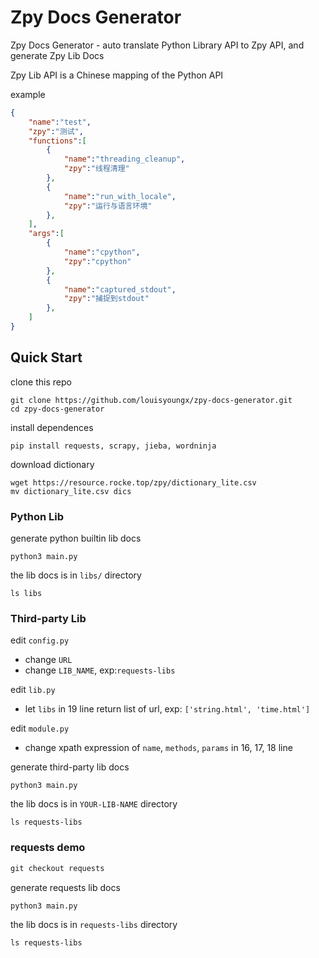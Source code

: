 # Zpy Docs Generator

Zpy Docs Generator - auto translate Python Library API to Zpy API, and generate Zpy Lib Docs 

Zpy Lib API is a Chinese mapping of the Python API

example
```json
{
    "name":"test",
    "zpy":"测试",
    "functions":[
        {
            "name":"threading_cleanup",
            "zpy":"线程清理"
        },
        {
            "name":"run_with_locale",
            "zpy":"运行与语言环境"
        },
    ],
    "args":[
        {
            "name":"cpython",
            "zpy":"cpython"
        },
        {
            "name":"captured_stdout",
            "zpy":"捕捉到stdout"
        },
    ]
}
```

## Quick Start

clone this repo
```shell
git clone https://github.com/louisyoungx/zpy-docs-generator.git
cd zpy-docs-generator
```

install dependences
```shell
pip install requests, scrapy, jieba, wordninja
```

download dictionary
```
wget https://resource.rocke.top/zpy/dictionary_lite.csv
mv dictionary_lite.csv dics
```

### Python Lib

generate python builtin lib docs
```shell
python3 main.py
```

the lib docs is in `libs/` directory
```shell
ls libs
```

### Third-party Lib

edit `config.py`
- change `URL`
- change `LIB_NAME`, exp:`requests-libs`

edit `lib.py`
- let `libs` in 19 line return list of url, exp: `['string.html', 'time.html']`

edit `module.py`
- change xpath expression of `name`, `methods`, `params` in 16, 17, 18 line

generate third-party lib docs
```shell
python3 main.py
```

the lib docs is in `YOUR-LIB-NAME` directory
```shell
ls requests-libs
```

### requests demo

```python
git checkout requests
```

generate requests lib docs
```shell
python3 main.py
```

the lib docs is in `requests-libs` directory
```shell
ls requests-libs
```